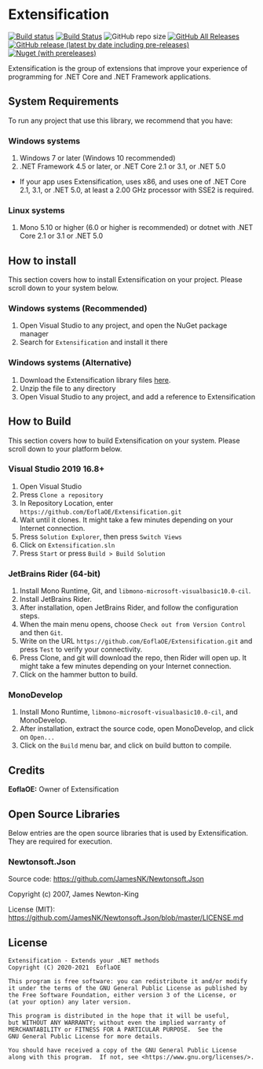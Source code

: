 # Extensification

[![Build status](https://ci.appveyor.com/api/projects/status/99vuwsmx8qqhj05u/branch/master?svg=true)](https://ci.appveyor.com/project/EoflaOE/extensification/branch/master) [![Build Status](https://travis-ci.org/EoflaOE/Extensification.svg?branch=master)](https://travis-ci.org/EoflaOE/Extensification) ![GitHub repo size](https://img.shields.io/github/repo-size/EoflaOE/Extensification?color=purple&label=size) [![GitHub All Releases](https://img.shields.io/github/downloads/EoflaOE/Extensification/total?color=purple&label=d/l)](https://github.com/EoflaOE/Extensification/releases) [![GitHub release (latest by date including pre-releases)](https://img.shields.io/github/v/release/EoflaOE/Extensification?color=purple&include_prereleases&label=github)](https://github.com/EoflaOE/Extensification/releases/latest) [![Nuget (with prereleases)](https://img.shields.io/nuget/vpre/Extensification?color=purple)](https://www.nuget.org/packages/Extensification/)

Extensification is the group of extensions that improve your experience of programming for .NET Core and .NET Framework applications. 

## System Requirements

To run any project that use this library, we recommend that you have:

### Windows systems

1. Windows 7 or later (Windows 10 recommended)
2. .NET Framework 4.5 or later, or .NET Core 2.1 or 3.1, or .NET 5.0

* If your app uses Extensification, uses x86, and uses one of .NET Core 2.1, 3.1, or .NET 5.0, at least a 2.00 GHz processor with SSE2 is required.

### Linux systems

1. Mono 5.10 or higher (6.0 or higher is recommended) or dotnet with .NET Core 2.1 or 3.1 or .NET 5.0

## How to install

This section covers how to install Extensification on your project. Please scroll down to your system below.

### Windows systems (Recommended)

1. Open Visual Studio to any project, and open the NuGet package manager
2. Search for `Extensification` and install it there

### Windows systems (Alternative)

1. Download the Extensification library files [here](https://github.com/EoflaOE/Extensification/releases).
2. Unzip the file to any directory
3. Open Visual Studio to any project, and add a reference to Extensification

## How to Build

This section covers how to build Extensification on your system. Please scroll down to your platform below.

### Visual Studio 2019 16.8+

1. Open Visual Studio
2. Press `Clone a repository`
3. In Repository Location, enter `https://github.com/EoflaOE/Extensification.git`
4. Wait until it clones. It might take a few minutes depending on your Internet connection.
5. Press `Solution Explorer`, then press `Switch Views`
6. Click on `Extensification.sln`
7. Press `Start` or press `Build > Build Solution`

### JetBrains Rider (64-bit)

1. Install Mono Runtime, Git, and `libmono-microsoft-visualbasic10.0-cil`.
2. Install JetBrains Rider.
3. After installation, open JetBrains Rider, and follow the configuration steps.
4. When the main menu opens, choose `Check out from Version Control` and then `Git`.
5. Write on the URL `https://github.com/EoflaOE/Extensification.git` and press `Test` to verify your connectivity.
6. Press Clone, and git will download the repo, then Rider will open up. It might take a few minutes depending on your Internet connection.
7. Click on the hammer button to build.

### MonoDevelop

1. Install Mono Runtime, `libmono-microsoft-visualbasic10.0-cil`, and MonoDevelop.
2. After installation, extract the source code, open MonoDevelop, and click on `Open...`
3. Click on the `Build` menu bar, and click on build button to compile.

## Credits

**EoflaOE:** Owner of Extensification

## Open Source Libraries

Below entries are the open source libraries that is used by Extensification. They are required for execution.

### Newtonsoft.Json

Source code: https://github.com/JamesNK/Newtonsoft.Json

Copyright (c) 2007, James Newton-King

License (MIT): https://github.com/JamesNK/Newtonsoft.Json/blob/master/LICENSE.md

## License

    Extensification - Extends your .NET methods
    Copyright (C) 2020-2021  EoflaOE

    This program is free software: you can redistribute it and/or modify
    it under the terms of the GNU General Public License as published by
    the Free Software Foundation, either version 3 of the License, or
    (at your option) any later version.

    This program is distributed in the hope that it will be useful,
    but WITHOUT ANY WARRANTY; without even the implied warranty of
    MERCHANTABILITY or FITNESS FOR A PARTICULAR PURPOSE.  See the
    GNU General Public License for more details.

    You should have received a copy of the GNU General Public License
    along with this program.  If not, see <https://www.gnu.org/licenses/>.

